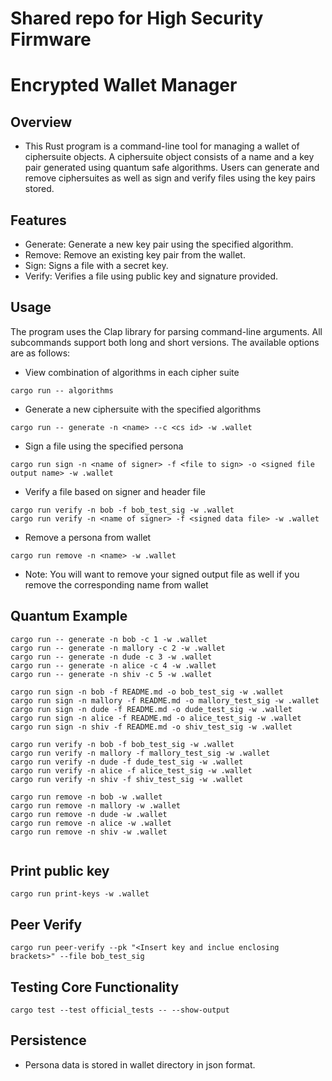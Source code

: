# Shared repo for High Security Firmware

# Encrypted Wallet Manager

## Overview
- This Rust program is a command-line tool for managing a wallet of ciphersuite objects. A ciphersuite object consists of a name and a key pair generated using quantum safe algorithms. Users can generate and remove ciphersuites as well as sign and verify files using the key pairs stored.

## Features
- Generate: Generate a new key pair using the specified algorithm.
- Remove: Remove an existing key pair from the wallet.
- Sign: Signs a file with a secret key.
- Verify: Verifies a file using public key and signature provided.


## Usage
The program uses the Clap library for parsing command-line arguments. All subcommands support both long and short versions. The available options are as follows:

* View combination of algorithms in each cipher suite
```
cargo run -- algorithms
```

* Generate a new ciphersuite with the specified algorithms
```
cargo run -- generate -n <name> --c <cs id> -w .wallet
```

* Sign a file using the specified persona
```
cargo run sign -n <name of signer> -f <file to sign> -o <signed file output name> -w .wallet
```

* Verify a file based on signer and header file
```
cargo run verify -n bob -f bob_test_sig -w .wallet
cargo run verify -n <name of signer> -f <signed data file> -w .wallet
```

* Remove a persona from wallet
```
cargo run remove -n <name> -w .wallet
```

* Note: You will want to remove your signed output file as well if you remove the corresponding name from wallet

## Quantum Example
```
cargo run -- generate -n bob -c 1 -w .wallet
cargo run -- generate -n mallory -c 2 -w .wallet
cargo run -- generate -n dude -c 3 -w .wallet
cargo run -- generate -n alice -c 4 -w .wallet
cargo run -- generate -n shiv -c 5 -w .wallet
```
```
cargo run sign -n bob -f README.md -o bob_test_sig -w .wallet
cargo run sign -n mallory -f README.md -o mallory_test_sig -w .wallet
cargo run sign -n dude -f README.md -o dude_test_sig -w .wallet
cargo run sign -n alice -f README.md -o alice_test_sig -w .wallet
cargo run sign -n shiv -f README.md -o shiv_test_sig -w .wallet
```
```
cargo run verify -n bob -f bob_test_sig -w .wallet
cargo run verify -n mallory -f mallory_test_sig -w .wallet
cargo run verify -n dude -f dude_test_sig -w .wallet
cargo run verify -n alice -f alice_test_sig -w .wallet
cargo run verify -n shiv -f shiv_test_sig -w .wallet
```
```
cargo run remove -n bob -w .wallet
cargo run remove -n mallory -w .wallet
cargo run remove -n dude -w .wallet
cargo run remove -n alice -w .wallet
cargo run remove -n shiv -w .wallet
```
```

```
## Print public key
```
cargo run print-keys -w .wallet
```

## Peer Verify
```
cargo run peer-verify --pk "<Insert key and inclue enclosing brackets>" --file bob_test_sig 
```

## Testing Core Functionality
```
cargo test --test official_tests -- --show-output  
``` 

## Persistence
- Persona data is stored in wallet directory in json format. 
